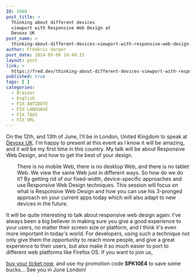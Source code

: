 ```yaml
---
ID: 2609
post_title: >
  Thinking about different devices
  viewport with Responsive Web Design at
  Devoxx UK
post_name: >
  thinking-about-different-devices-viewport-with-responsive-web-design-at-devoxx-uk
author: Frédéric Harper
post_date: 2014-05-08 14:48:15
layout: post
link: >
  https://fred.dev/thinking-about-different-devices-viewport-with-responsive-web-design-at-devoxx-uk/
published: true
tags: [ ]
categories:
  - Brainer
  - English
  - FIX ANTIDOTE
  - FIX LANGUAGE
  - FIX TAGS
  - FIX URL
---
```

On the 12th, and 13th of June, I'll be in London, United Kingdom to speak at [Devoxx UK][1]. I'm happy to present at this event as I know it will be amazing, and it will be my first time in this country. My talk will be about Responsive Web Design, and how to get the best of your design. <p style="padding-left: 30px;">
  There is no mobile Web, there is no desktop Web, and there is no tablet Web. We view the same Web just in different ways. So how do we do it? By getting rid of our fixed-width, device-specific approaches and use Responsive Web Design techniques. This session will focus on what is Responsive Web Design and how you can use his 3-pronged approach on your current apps today which will also adapt to new devices in the future.
</p> It will be quite interesting to talk about responsive web design again: I've always been a big believer in making sure you give a good experience to your users, no matter their screen size or platform, and I think it's even more important in today's world. For developers, using such a technique not only give them the opportunity to reach more people, and give a great experience to their users, but also make it so much easier to port to different web platforms like Firefox OS. If you want to join us, 

[buy your ticket now][2], and use my promotion code **SPK10E4** to save some bucks... See you in June London!

 [1]: https://www.devoxx.co.uk/ "Devoxx UK website"
 [2]: https://www.eventbrite.co.uk/e/devoxx-uk-tickets-10219319259 "Devoxx UK tickets"